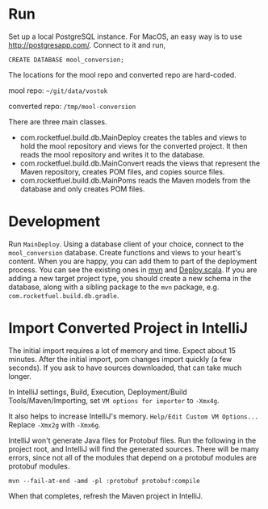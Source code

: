 Run
===

Set up a local PostgreSQL instance. For MacOS, an easy way is to use <http://postgresapp.com/>. Connect to it and run,

```postgresql
CREATE DATABASE mool_conversion;
```

The locations for the mool repo and converted repo are hard-coded.

mool repo: `~/git/data/vostok`

converted repo: `/tmp/mool-conversion`

There are three main classes.

* com.rocketfuel.build.db.MainDeploy creates the tables and views to hold the mool repository and views for the converted project. It then reads the mool repository and writes it to the database.
* com.rocketfuel.build.db.MainConvert reads the views that represent the Maven repository, creates POM files, and copies source files.
* com.rocketfuel.build.db.MainPoms reads the Maven models from the database and only creates POM files.

Development
===========

Run `MainDeploy`. Using a database client of your choice, connect to the `mool_conversion` database. Create functions and views to your heart's content. When you are happy, you can add them to part of the deployment process. You can see the existing ones in [mvn](src/main/resources/com/rocketfuel/build/db/mvn) and [Deploy.scala](src/main/scala/com/rocketfuel/build/db/Deploy.scala). If you are adding a new target project type, you should create a new schema in the database, along with a sibling package to the `mvn` package, e.g. `com.rocketfuel.build.db.gradle`.

Import Converted Project in IntelliJ
====================================

The initial import requires a lot of memory and time. Expect about 15 minutes. After the initial import, pom changes import quickly (a few seconds). If you ask to have sources downloaded, that can take much longer.

In IntelliJ settings, Build, Execution, Deployment/Build Tools/Maven/Importing, set `VM options for importer` to `-Xmx4g`.

It also helps to increase IntelliJ's memory. `Help/Edit Custom VM Options...` Replace `-Xmx2g` with `-Xmx6g`.

IntelliJ won't generate Java files for Protobuf files. Run the following in the project root, and IntelliJ will find the generated sources. There will be many errors, since not all of the modules that depend on a protobuf modules are protobuf modules.

`mvn --fail-at-end -amd -pl :protobuf protobuf:compile`

When that completes, refresh the Maven project in IntelliJ.
